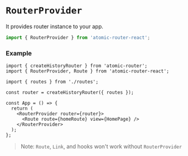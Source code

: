 # `RouterProvider`

It provides router instance to your app.

```ts
import { RouterProvider } from 'atomic-router-react';
```

### Example

```tsx
import { createHistoryRouter } from 'atomic-router';
import { RouterProvider, Route } from 'atomic-router-react';

import { routes } from './routes';

const router = createHistoryRouter({ routes });

const App = () => {
  return (
    <RouterProvider router={router}>
      <Route route={homeRoute} view={HomePage} />
    </RouterProvider>
  );
};
```

> Note: `Route`, `Link`, and hooks won't work without `RouterProvider`
